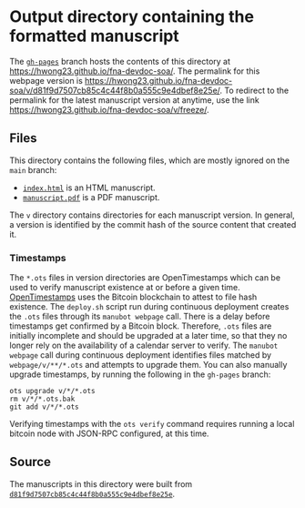 # Output directory containing the formatted manuscript

The [`gh-pages`](https://github.com/hwong23/fna-devdoc-soa/tree/gh-pages) branch hosts the contents of this directory at <https://hwong23.github.io/fna-devdoc-soa/>.
The permalink for this webpage version is <https://hwong23.github.io/fna-devdoc-soa/v/d81f9d7507cb85c4c44f8b0a555c9e4dbef8e25e/>.
To redirect to the permalink for the latest manuscript version at anytime, use the link <https://hwong23.github.io/fna-devdoc-soa/v/freeze/>.

## Files

This directory contains the following files, which are mostly ignored on the `main` branch:

+ [`index.html`](index.html) is an HTML manuscript.
+ [`manuscript.pdf`](manuscript.pdf) is a PDF manuscript.

The `v` directory contains directories for each manuscript version.
In general, a version is identified by the commit hash of the source content that created it.

### Timestamps

The `*.ots` files in version directories are OpenTimestamps which can be used to verify manuscript existence at or before a given time.
[OpenTimestamps](https://opentimestamps.org/) uses the Bitcoin blockchain to attest to file hash existence.
The `deploy.sh` script run during continuous deployment creates the `.ots` files through its `manubot webpage` call.
There is a delay before timestamps get confirmed by a Bitcoin block.
Therefore, `.ots` files are initially incomplete and should be upgraded at a later time, so that they no longer rely on the availability of a calendar server to verify.
The `manubot webpage` call during continuous deployment identifies files matched by `webpage/v/**/*.ots` and attempts to upgrade them.
You can also manually upgrade timestamps, by running the following in the `gh-pages` branch:

```shell
ots upgrade v/*/*.ots
rm v/*/*.ots.bak
git add v/*/*.ots
```

Verifying timestamps with the `ots verify` command requires running a local bitcoin node with JSON-RPC configured, at this time.

## Source

The manuscripts in this directory were built from
[`d81f9d7507cb85c4c44f8b0a555c9e4dbef8e25e`](https://github.com/hwong23/fna-devdoc-soa/commit/d81f9d7507cb85c4c44f8b0a555c9e4dbef8e25e).
